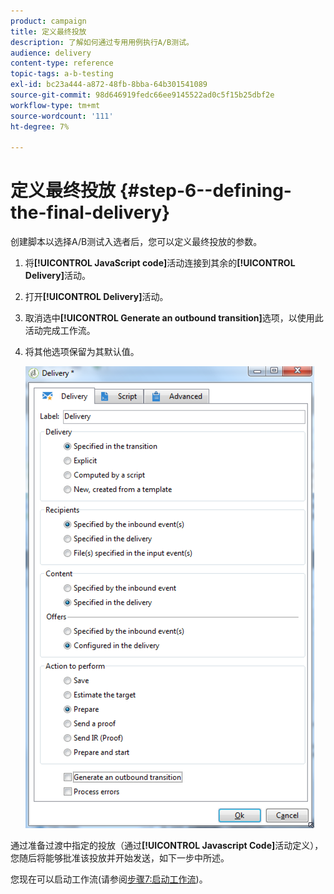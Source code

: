 ```yaml
---
product: campaign
title: 定义最终投放
description: 了解如何通过专用用例执行A/B测试。
audience: delivery
content-type: reference
topic-tags: a-b-testing
exl-id: bc23a444-a872-48fb-8bba-64b301541089
source-git-commit: 98d646919fedc66ee9145522ad0c5f15b25dbf2e
workflow-type: tm+mt
source-wordcount: '111'
ht-degree: 7%

---
```


# 定义最终投放 {#step-6--defining-the-final-delivery}

创建脚本以选择A/B测试入选者后，您可以定义最终投放的参数。

1. 将&#x200B;**[!UICONTROL JavaScript code]**&#x200B;活动连接到其余的&#x200B;**[!UICONTROL Delivery]**&#x200B;活动。
1. 打开&#x200B;**[!UICONTROL Delivery]**&#x200B;活动。
1. 取消选中&#x200B;**[!UICONTROL Generate an outbound transition]**&#x200B;选项，以使用此活动完成工作流。
1. 将其他选项保留为其默认值。

   ![](assets/ab_test_final_delivery.png)

通过准备过渡中指定的投放（通过&#x200B;**[!UICONTROL Javascript Code]**&#x200B;活动定义），您随后将能够批准该投放并开始发送，如下一步中所述。

您现在可以启动工作流(请参阅[步骤7:启动工作流](../../delivery/using/a-b-testing-uc-start-workflow.md))。
